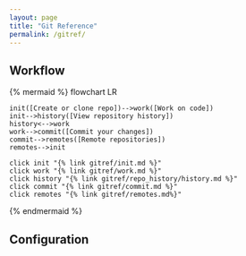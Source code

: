 ```yaml
---
layout: page
title: "Git Reference"
permalink: /gitref/
---
```


[comment]: <> (TODO: Good idea to add table of contents at top of each page so you can jump to sections.)

## Workflow

[comment]: <> (TODO: Once you build out the content may want to sue the subgraph option to make more granular pages.)

{% mermaid %}
 flowchart LR

    init([Create or clone repo])-->work([Work on code])
    init-->history([View repository history])
    history<-->work
    work-->commit([Commit your changes])
    commit-->remotes([Remote repositories])
    remotes-->init

    click init "{% link gitref/init.md %}"
    click work "{% link gitref/work.md %}"
    click history "{% link gitref/repo_history/history.md %}"
    click commit "{% link gitref/commit.md %}"
    click remotes "{% link gitref/remotes.md%}"
{% endmermaid %}

[comment]: <> (TODO: May want to add some quick links so that someone who does not know which mermaid bubble to look to can jump to info.)

## Configuration
[comment]: <> (TODO: Need to fill out this section.)